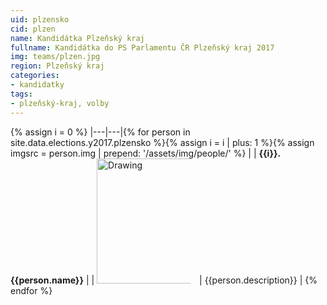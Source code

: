 ```yaml
---
uid: plzensko
cid: plzen
name: Kandidátka Plzeňský kraj
fullname: Kandidátka do PS Parlamentu ČR Plzeňský kraj 2017
img: teams/plzen.jpg
region: Plzeňský kraj
categories:
- kandidatky
tags:
- plzeňský-kraj, volby
---
```


{% assign i = 0 %}
|---|---|{% for person in site.data.elections.y2017.plzensko %}{% assign i = i | plus: 1 %}{% assign imgsrc = person.img | prepend: '/assets/img/people/' %}
|   | **{{i}}. {{person.name}}** |
| <img src="{{imgsrc}}" alt="Drawing" style="height: 200px; max-width: 150px; margin-right: 10px;"/> | {{person.description}} |
{% endfor %}
